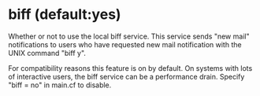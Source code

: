 # biff (default:yes) 


Whether or not to use the local biff service.  This service sends
"new mail" notifications to users who have requested new mail
notification with the UNIX command "biff y".



For compatibility reasons this feature is on by default.  On systems
with lots of interactive users, the biff service can be a performance
drain.  Specify "biff = no" in main.cf to disable.



